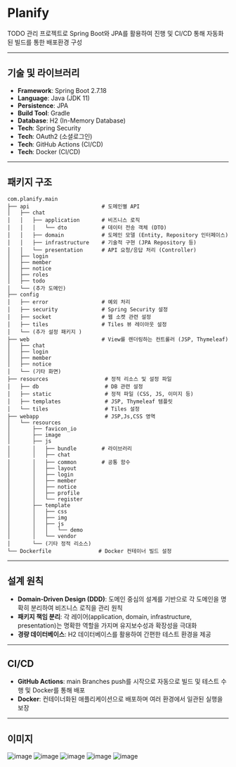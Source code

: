 # Planify

TODO 관리 프로젝트로 Spring Boot와 JPA를 활용하여 진행 및 CI/CD 통해 자동화된 빌드를 통한 배포환경 구성

---

## 기술 및 라이브러리

- **Framework**: Spring Boot 2.7.18
- **Language**: Java (JDK 11)
- **Persistence**: JPA
- **Build Tool**: Gradle
- **Database**: H2 (In-Memory Database)
- **Tech**: Spring Security
- **Tech**: OAuth2 (소셜로그인)
- **Tech**: GitHub Actions (CI/CD)
- **Tech**: Docker (CI/CD)

---

## 패키지 구조

```plaintext
com.planify.main
├── api                       # 도메인별 API
│   ├── chat
│   │   ├── application       # 비즈니스 로직
│   │   │   └── dto           # 데이터 전송 객체 (DTO)        
│   │   ├── domain            # 도메인 모델 (Entity, Repository 인터페이스)
│   │   ├── infrastructure    # 기술적 구현 (JPA Repository 등)
│   │   └── presentation      # API 요청/응답 처리 (Controller)
│   ├── login
│   ├── member
│   ├── notice
│   ├── roles
│   ├── todo
│   └── (추가 도메인)
├── config
│   ├── error                 # 예외 처리
│   ├── security              # Spring Security 설정
│   ├── socket                # 웹 소켓 관련 설정
│   ├── tiles                 # Tiles 뷰 레이아웃 설정
│   └── (추가 설정 패키지 )
├── web                       # View를 렌더링하는 컨트롤러 (JSP, Thymeleaf)
│   ├── chat
│   ├── login
│   ├── member
│   ├── notice
│   └── (기타 화면)
├── resources                  # 정적 리소스 및 설정 파일
│   ├── db                     # DB 관련 설정
│   ├── static                 # 정적 파일 (CSS, JS, 이미지 등)
│   ├── templates              # JSP, Thymeleaf 템플릿
│   └── tiles                  # Tiles 설정
├── webapp                     # JSP,Js,CSS 영역
│   └── resources
│       ├── favicon_io
│       ├── image
│       ├── js
│       │   ├── bundle        # 라이브러리
│       │   ├── chat
│       │   ├── common        # 공통 함수
│       │   ├── layout
│       │   ├── login
│       │   ├── member
│       │   ├── notice
│       │   ├── profile
│       │   └── register
│       ├── template
│       │   ├── css
│       │   ├── img
│       │   ├── js
│       │   │   └── demo
│       │   └── vendor
│       └── (기타 정적 리소스)
└── Dockerfile               # Docker 컨테이너 빌드 설정
```
---

## 설계 원칙

- **Domain-Driven Design (DDD)**: 도메인 중심의 설계를 기반으로 각 도메인을 명확히 분리하여 비즈니스 로직을 관리 원칙
- **패키지 책임 분리**: 각 레이어(application, domain, infrastructure, presentation)는 명확한 역할을 가지며 유지보수성과 확장성을 극대화
- **경량 데이터베이스**: H2 데이터베이스를 활용하여 간편한 테스트 환경을 제공

---

## CI/CD

- **GitHub Actions**: main Branches push를 시작으로 자동으로 빌드 및 테스트 수행 및 Docker를 통해 배포
- **Docker**: 컨테이너화된 애플리케이션으로 배포하며 여러 환경에서 일관된 실행을 보장

---

## 이미지

![image](https://github.com/user-attachments/assets/fd8ab86f-12b5-44ff-9ec7-84aeb1c6b946)
![image](https://github.com/user-attachments/assets/4d039294-dc0c-4fcc-a5e5-a4bcf19443bc)
![image](https://github.com/user-attachments/assets/c2bd63c1-89eb-429a-a68e-792a96a4563a)
![image](https://github.com/user-attachments/assets/5961ac16-a780-48bb-a502-12c4d2afb554)
![image](https://github.com/user-attachments/assets/d23b8231-1caa-4ab9-b826-e94b6824fce4)



